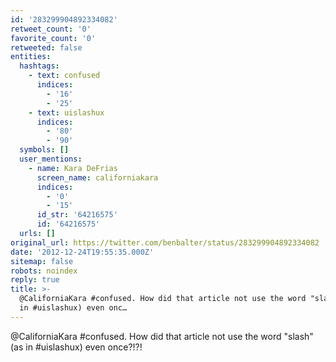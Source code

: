 ```yaml
---
id: '283299904892334082'
retweet_count: '0'
favorite_count: '0'
retweeted: false
entities:
  hashtags:
    - text: confused
      indices:
        - '16'
        - '25'
    - text: uislashux
      indices:
        - '80'
        - '90'
  symbols: []
  user_mentions:
    - name: Kara DeFrias
      screen_name: californiakara
      indices:
        - '0'
        - '15'
      id_str: '64216575'
      id: '64216575'
  urls: []
original_url: https://twitter.com/benbalter/status/283299904892334082
date: '2012-12-24T19:55:35.000Z'
sitemap: false
robots: noindex
reply: true
title: >-
  @CaliforniaKara #confused. How did that article not use the word "slash" (as
  in #uislashux) even onc…
---
```


@CaliforniaKara #confused. How did that article not use the word "slash" (as in #uislashux) even once?!?!